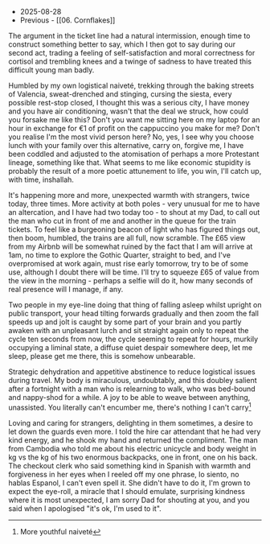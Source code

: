 - 2025-08-28
- Previous - [[06. Cornflakes]]

The argument in the ticket line had a natural intermission, enough time to construct something better to say, which I then got to say during our second act, trading a feeling of self-satisfaction and moral correctness for cortisol and trembling knees and a twinge of sadness to have treated this difficult young man badly.

Humbled by my own logistical naiveté, trekking through the baking streets of Valencia, sweat-drenched and stinging, cursing the siesta, every possible rest-stop closed, I thought this was a serious city, I have money and you have air conditioning, wasn't that the deal we struck, how could you forsake me like this? Don't you want me sitting here on my laptop for an hour in exchange for €1 of profit on the cappuccino you make for me? Don't you realise I'm the most vivid person here? No, yes, I see why you choose lunch with your family over this alternative, carry on, forgive me, I have been coddled and adjusted to the atomisation of perhaps a more Protestant lineage, something like that. What seems to me like economic stupidity is probably the result of a more poetic attunement to life, you win, I'll catch up, with time, inshallah.

It's happening more and more, unexpected warmth with strangers, twice today, three times. More activity at both poles - very unusual for me to have an altercation, and I have had two today too - to shout at my Dad, to call out the man who cut in front of me and another in the queue for the train tickets. To feel like a burgeoning beacon of light who has figured things out, then boom, humbled, the trains are all full, now scramble. The £65 view from my Airbnb will be somewhat ruined by the fact that I am will arrive at 1am, no time to explore the Gothic Quarter, straight to bed, and I've overpromised at work again, must rise early tomorrow, try to be of some use, although I doubt there will be time. I'll try to squeeze £65 of value from the view in the morning - perhaps a selfie will do it, how many seconds of real presence will I manage, if any.

Two people in my eye-line doing that thing of falling asleep whilst upright on public transport, your head tilting forwards gradually and then zoom the fall speeds up and jolt is caught by some part of your brain and you partly awaken with an unpleasant lurch and sit straight again only to repeat the cycle ten seconds from now, the cycle seeming to repeat for hours, murkily occupying a liminal state, a diffuse quiet despair somewhere deep, let me sleep, please get me there, this is somehow unbearable.

Strategic dehydration and appetitive abstinence to reduce logistical issues during travel. My body is miraculous, undoubtably, and this doubley salient after a fortnight with a man who is relearning to walk, who was bed-bound and nappy-shod for a while. A joy to be able to weave between anything, unassisted. You literally can't encumber me, there's nothing I can't carry[^1]

Loving and caring for strangers, delighting in them sometimes, a desire to let down the guards even more. I told the hire car attendant that he had very kind energy, and he shook my hand and returned the compliment. The man from Cambodia who told me about his electric unicycle and body weight in kg vs the kg of his two enormous backpacks, one in front, one on his back. The checkout clerk who said something kind in Spanish with warmth and forgiveness in her eyes when I reeled off my one phrase, lo siento, no hablas Espanol, I can't even spell it. She didn't have to do it, I'm grown to expect the eye-roll, a miracle that I should emulate, surprising kindness where it is most unexpected, I am sorry Dad for shouting at you, and you said when I apologised "it's ok, I'm used to it". 

[^1]: 
	More youthful naiveté
